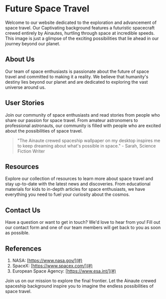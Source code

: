 <!--font:Open Sans-->

# Future Space Travel

Welcome to our website dedicated to the exploration and advancement of space travel. Our Cap<wbr>ti<wbr>va<wbr>ting background features a futuristic spacecraft crewed entirely by Ainautes, hurtling through space at incredible speeds. This image is just a glimpse of the exciting possibilities that lie ahead in our journey beyond our planet.

## About Us

Our team of space enthusiasts is passionate about the future of space travel and committed to making it a reality. We believe that humanity's destiny lies beyond our planet and are dedicated to exploring the vast universe around us.

## User Stories

Join our community of space enthusiasts and read stories from people who share our passion for space travel. From amateur astronomers to professional astronauts, our community is filled with people who are excited about the possibilities of space travel.

> "The Ainaute crewed spaceship wallpaper on my desktop inspires me to keep dreaming about what's possible in space." - Sarah, Science Fiction Writer

## Resources

Explore our collection of resources to learn more about space travel and stay up-to-date with the latest news and discoveries. From educational materials for kids to in-depth articles for space enthusiasts, we have everything you need to fuel your curiosity about the cosmos.

## Contact Us

Have a question or want to get in touch? We'd love to hear from you! Fill out our contact form and one of our team members will get back to you as soon as possible.

## References

1. NASA: [https://www.nasa.gov/](#)
2. SpaceX: [https://www.spacex.com/](#)
3. European Space Agency: [https://www.esa.int/](#)

Join us on our mission to explore the final frontier. Let the Ainaute crewed spaceship background inspire you to imagine the endless possibilities of space travel.

<!--

Write me content for website with wallpaper which alt text is:

"A futuristic spacecraft crewed entirely by Ainautes, hurtling through space at incredible speeds."

The name/title of the page should not be 1:1 copy of the alt text but rather a real content of the website which is using this wallpaper.

- Use markdown format
- Start with heading
- Heading should be short and concise
- The content should look like a real website
- The website should not be about the wallpaper, wallpaper is just a related background
- Heading should be contain work "wallpaper" or "background"
- Include real sections like references, contact, user stories, etc. use things relevant to the page purpose.
- Feel free to use structure like headings, bullets, numbering, blockquotes, paragraphs, horizontal lines, etc.
- You can use formatting like bold or _italic_
- You can include UTF-8 emojis
- Links should be only #hash anchors (and you can refer to the document itself)
- Do not include images


---


# Discover the Future of Space Travel with Our Ainaute Crewed Spaceship Wallpaper

Welcome to our website dedicated to exploring the possibilities of space travel. Our wallpaper featuring a futuristic spacecraft crewed entirely by Ainautes is just the beginning of what we have to offer.

## About Us

Our team of space enthusiasts is passionate about all things related to space exploration. We believe that humanity's future lies beyond our planet and are dedicated to making that vision a reality.

## User Stories

Read stories from people who share our passion for space travel. From amateur astronomers to professional astronauts, our community is filled with people who are excited about the possibilities of space travel.

> "I love staring at the Ainaute spaceship wallpaper on my desktop. It reminds me that there's a whole universe out there waiting to be explored." - John, Amateur Astronomer

## Resources

Explore our collection of resources to learn more about space travel. From the latest news and discoveries to educational materials for kids, we have everything you need to fuel your curiosity about the cosmos.

## Contact Us

Have a question or want to get in touch? We'd love to hear from you! Fill out our contact form and one of our team members will get back to you as soon as possible.

## References

1. NASA: [https://www.nasa.gov/](#)
2. SpaceX: [https://www.spacex.com/](#)
3. European Space Agency: [https://www.esa.int/](#)

Join us on our mission to explore the final frontier. Download our Ainaute crewed spaceship wallpaper today and let your imagination take flight.


---


Heading should not include word "wallpaper". The website should not be about the wallpaper itself, wallpaper is just a related background, rewrite whole content.


---


# Explore the Future of Space Travel with Ainaute Crewed Spaceships

Welcome to our website dedicated to the exploration and advancement of space travel. Our Cap<wbr>ti<wbr>va<wbr>ting background features a futuristic spacecraft crewed entirely by Ainautes, hurtling through space at incredible speeds. This image is just a glimpse of the exciting possibilities that lie ahead in our journey beyond our planet.

## About Us

Our team of space enthusiasts is passionate about the future of space travel and committed to making it a reality. We believe that humanity's destiny lies beyond our planet and are dedicated to exploring the vast universe around us.

## User Stories

Join our community of space enthusiasts and read stories from people who share our passion for space travel. From amateur astronomers to professional astronauts, our community is filled with people who are excited about the possibilities of space travel.

> "The Ainaute crewed spaceship wallpaper on my desktop inspires me to keep dreaming about what's possible in space." - Sarah, Science Fiction Writer

## Resources

Explore our collection of resources to learn more about space travel and stay up-to-date with the latest news and discoveries. From educational materials for kids to in-depth articles for space enthusiasts, we have everything you need to fuel your curiosity about the cosmos.

## Contact Us

Have a question or want to get in touch? We'd love to hear from you! Fill out our contact form and one of our team members will get back to you as soon as possible.

## References

1. NASA: [https://www.nasa.gov/](#)
2. SpaceX: [https://www.spacex.com/](#)
3. European Space Agency: [https://www.esa.int/](#)

Join us on our mission to explore the final frontier. Let the Ainaute crewed spaceship background inspire you to imagine the endless possibilities of space travel.

-->

